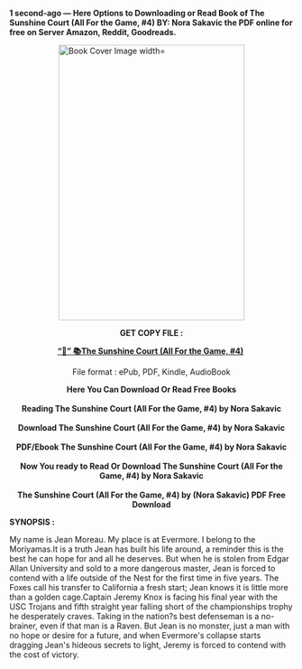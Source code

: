 <p><strong>1 second-ago &mdash; Here Options to Downloading or Read Book of The Sunshine Court (All For the Game, #4) BY: Nora Sakavic the PDF online for free on Server Amazon, Reddit, Goodreads.</strong></p><p><a href="https://yuzong16a.web.app/apply/201914164-the-sunshine-court"><img style="display: block; margin-left: auto; margin-right: auto;" src="https://i.gr-assets.com/images/S/compressed.photo.goodreads.com/books/1712958613l/201914164.jpg" alt="Book Cover Image width=" width="330" height="488" /></a></p><p style="text-align: center;"><strong>GET COPY FILE :</strong></p><p style="text-align: center;"><strong><a href="https://yuzong16a.web.app/apply/201914164-the-sunshine-court" target="_blank" rel="noopener">“📢” 📚The Sunshine Court (All For the Game, #4)</a>&nbsp;</strong></p><p style="text-align: center;">File format : ePub, PDF, Kindle, AudioBook</p><div style="text-align: center;"><strong>Here You Can Download Or Read Free Books</strong></div><div style="text-align: center;">&nbsp;</div><div style="text-align: center;"><strong>Reading The Sunshine Court (All For the Game, #4) by Nora Sakavic</strong></div><div style="text-align: center;">&nbsp;</div><div style="text-align: center;"><strong>Download The Sunshine Court (All For the Game, #4) by Nora Sakavic</strong></div><div style="text-align: center;">&nbsp;</div><div style="text-align: center;"><strong>PDF/Ebook The Sunshine Court (All For the Game, #4) by Nora Sakavic</strong></div><div style="text-align: center;">&nbsp;</div><div style="text-align: center;"><strong>Now You ready to Read Or Download The Sunshine Court (All For the Game, #4) by Nora Sakavic</strong></div><div style="text-align: center;">&nbsp;</div><div style="text-align: center;"><strong>The Sunshine Court (All For the Game, #4) by (Nora Sakavic) PDF Free Download</strong></div><p><strong>SYNOPSIS :</strong></p><p>My name is Jean Moreau. My place is at Evermore. I belong to the Moriyamas.It is a truth Jean has built his life around, a reminder this is the best he can hope for and all he deserves. But when he is stolen from Edgar Allan University and sold to a more dangerous master, Jean is forced to contend with a life outside of the Nest for the first time in five years. The Foxes call his transfer to California a fresh start; Jean knows it is little more than a golden cage.Captain Jeremy Knox is facing his final year with the USC Trojans and fifth straight year falling short of the championships trophy he desperately craves. Taking in the nation?s best defenseman is a no-brainer, even if that man is a Raven. But Jean is no monster, just a man with no hope or desire for a future, and when Evermore's collapse starts dragging Jean's hideous secrets to light, Jeremy is forced to contend with the cost of victory.</p>
